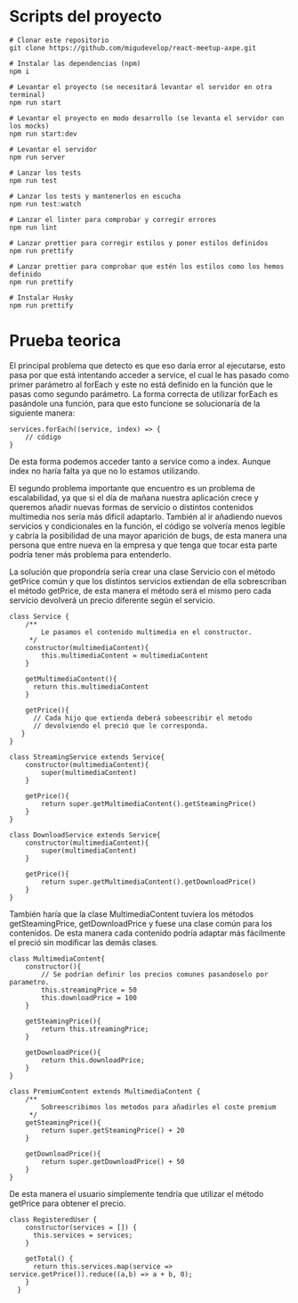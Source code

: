 # Scripts del proyecto

```
# Clonar este repositorio
git clone https://github.com/migudevelop/react-meetup-axpe.git

# Instalar las dependencias (npm)
npm i

# Levantar el proyecto (se necesitará levantar el servidor en otra terminal)
npm run start

# Levantar el proyecto en modo desarrollo (se levanta el servidor con los mocks)
npm run start:dev

# Levantar el servidor
npm run server

# Lanzar los tests
npm run test

# Lanzar los tests y mantenerlos en escucha
npm run test:watch

# Lanzar el linter para comprobar y corregir errores
npm run lint

# Lanzar prettier para corregir estilos y poner estilos definidos
npm run prettify

# Lanzar prettier para comprobar que estén los estilos como los hemos definido
npm run prettify

# Instalar Husky
npm run prettify
```

# Prueba teorica

El principal problema que detecto es que eso daría error al ejecutarse, esto pasa por que está intentando acceder a service, el cual le has pasado como primer parámetro al forEach y este no está definido en la función que le pasas como segundo parámetro. La forma correcta de utilizar forEach es pasándole una función, para que esto funcione se solucionaría de la siguiente manera:

```
services.forEach((service, index) => {
    // código
}
```

De esta forma podemos acceder tanto a service como a index. Aunque index no haría falta ya que no lo estamos utilizando.

El segundo problema importante que encuentro es un problema de escalabilidad, ya que si el día de mañana nuestra aplicación crece y queremos añadir nuevas formas de servicio o distintos contenidos multimedia nos sería más difícil adaptarlo. También al ir añadiendo nuevos servicios y condicionales en la función, el código se volvería menos legible y cabría la posibilidad de una mayor aparición de bugs, de esta manera una persona que entre nueva en la empresa y que tenga que tocar esta parte podría tener más problema para entenderlo.

La solución que propondría sería crear una clase Servicio con el método getPrice común y que los distintos servicios extiendan de ella sobrescriban el método getPrice, de esta manera el método será el mismo pero cada servicio devolverá un precio diferente según el servicio.

```
class Service {
    /**
        Le pasamos el contenido multimedia en el constructor.
     */
    constructor(multimediaContent){
        this.multimediaContent = multimediaContent
    }

    getMultimediaContent(){
      return this.multimediaContent
    }

    getPrice(){
      // Cada hijo que extienda deberá sobeescribir el metodo
      // devolviendo el preció que le corresponda.
   }
}
```
```
class StreamingService extends Service{
    constructor(multimediaContent){
        super(multimediaContent)
    }
    
    getPrice(){
        return super.getMultimediaContent().getSteamingPrice()
    }
}
```
```
class DownloadService extends Service{
    constructor(multimediaContent){
        super(multimediaContent)
    }
    
    getPrice(){
        return super.getMultimediaContent().getDownloadPrice()
    }
}
```

También haría que la clase MultimediaContent tuviera los métodos getSteamingPrice, getDownloadPrice y fuese una clase común para los contenidos. De esta manera cada contenido podría adaptar más fácilmente el preció sin modificar las demás clases.

```
class MultimediaContent{
    constructor(){
        // Se podrían definir los precios comunes pasandoselo por parametro.
        this.streamingPrice = 50        
        this.downloadPrice = 100        
    }

    getSteamingPrice(){
        return this.streamingPrice;
    }
    
    getDownloadPrice(){
        return this.downloadPrice;
    }
}
```
```
class PremiumContent extends MultimediaContent {
    /**
        Sobreescribimos los metodos para añadirles el coste premium
     */
    getSteamingPrice(){
        return super.getSteamingPrice() + 20
    }

    getDownloadPrice(){
        return super.getDownloadPrice() + 50
    }
}
```

De esta manera el usuario simplemente tendría que utilizar el método getPrice para obtener el precio.

```
class RegisteredUser {
    constructor(services = []) {
      this.services = services;
    }
  
    getTotal() {
      return this.services.map(service => service.getPrice()).reduce((a,b) => a + b, 0);
    }
  }
```


